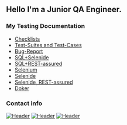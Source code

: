 ## Hello I'm a Junior QA Engineer. 

### My Testing Documentation 

- [Checklists](https://docs.google.com/spreadsheets/d/1dMaiv-fHev5tkJidjy6abSGqMlyZuX80ZVpgY1hlupA/edit#gid=0)
- [Test-Suites and Test-Cases](https://docs.google.com/spreadsheets/d/1gkJzCmewltZJLrLYWJbLOmxQ_imYMdo1WAGjzGS-nZk/edit#gid=0)
- [Bug-Report](https://github.com/mzrivan/Patterns-task1/issues/1)
- [SQL+Selenide](https://github.com/mzrivan/SQLtest)
- [SQL+REST-assured](https://github.com/mzrivan/SQL_api)
- [Selenium](https://github.com/mzrivan/SeleniumTests)
- [Selenide](https://github.com/mzrivan/Patterns-task1)
- [Selenide, REST-assured](https://github.com/mzrivan/Patterns-task2)
- [Doker](https://github.com/mzrivan/Docker.1)

### Contact info

[![Header](https://img.shields.io/badge/Instagram-090909?style=for-the-badge&logo=instagram&logoColor=9939a3)](https://www.instagram.com/ivan.mzr)
[![Header](https://img.shields.io/badge/Telegram-090909?style=for-the-badge&logo=telegram&logoColor=31a5db)](https://t.me/IvanMzr)
[![Header](https://img.shields.io/badge/Linkedin-090909?style=for-the-badge&logo=linkedin&logoColor=0073b1)](https://www.linkedin.com/in/ivan-mazur-qa)
